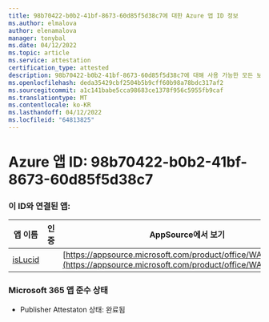 ```yaml
---
title: 98b70422-b0b2-41bf-8673-60d85f5d38c7에 대한 Azure 앱 ID 정보
ms.author: elmalova
author: elenamalova
manager: tonybal
ms.date: 04/12/2022
ms.topic: article
ms.service: attestation
certification_type: attested
description: 98b70422-b0b2-41bf-8673-60d85f5d38c7에 대해 사용 가능한 모든 보안 및 규정 준수 정보입니다.
ms.openlocfilehash: deda35429cbf2504b5b9cff60b98a78bdc317af2
ms.sourcegitcommit: a1c141babe5cca98683ce1378f956c5955fb9caf
ms.translationtype: MT
ms.contentlocale: ko-KR
ms.lasthandoff: 04/12/2022
ms.locfileid: "64813825"
---
```

# <a name="azure-app-id-98b70422-b0b2-41bf-8673-60d85f5d38c7"></a>Azure 앱 ID: 98b70422-b0b2-41bf-8673-60d85f5d38c7


### <a name="apps-associated-with-this-id"></a>이 ID와 연결된 앱:
| **앱 이름** | **인증** | **AppSource에서 보기** |
|--------------|---------------|-----------------------|
| [isLucid](../forward/WA200002385.md) |  | [https://appsource.microsoft.com/product/office/WA200002385](https://appsource.microsoft.com/product/office/WA200002385) |

### <a name="microsoft-365-app-compliance-status"></a>Microsoft 365 앱 준수 상태
- Publisher Attestaton 상태: 완료됨
